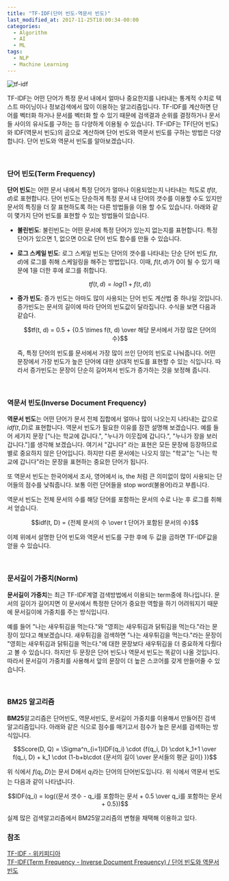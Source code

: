 ```yaml
---
title: "TF-IDF(단어 빈도-역문서 빈도)"
last_modified_at: 2017-11-25T18:00:34-00:00
categories: 
  - Algorithm
  - AI
  - ML
tags:
  - NLP
  - Machine Learning
---
```


![tf-idf](https://zzing0907.github.io/assets/images/TF-IDF_print.png)

TF-IDF는 어떤 단어가 특정 문서 내에서 얼마나 중요한지를 나타내는 통계적 수치로 텍스트 마이닝이나 정보검색에서 많이 이용하는 알고리즘입니다. TF-IDF를 계산하면 단어를 벡터화 하거나 문서를 벡터화 할 수 있기 때문에 검색결과 순위를 결정하거나 문서들 사이의 유사도를 구하는 등 다양하게 이용될 수 있습니다. TF-IDF는 TF(단어 빈도)와 IDF(역문서 빈도)의 곱으로 계산하며 단어 빈도와 역문서 빈도를 구하는 방법은 다양합니다. 단어 빈도와 역문서 빈도를 알아보겠습니다.

<br>

### 단어 빈도(Term Frequency)

**단어 빈도**는 어떤 문서 내에서 특정 단어가 얼마나 이용되었는지 나타내는 척도로 $tf(t, d)$로 표현합니다. 단어 빈도는 단순하게 특정 문서 내 단어의 갯수를 이용할 수도 있지만 문서의 특징을 더 잘 표현하도록 하는 다른 방법들을 이용 할 수도 있습니다. 아래와 같이 몇가지 단어 빈도를 표현할 수 있는 방법들이 있습니다. 

- **불린빈도**:  불린빈도는 어떤 문서에 특정 단어가 있는지 없는지를 표현합니다. 특정 단어가 있으면 1, 없으면 0으로 단어 빈도 함수를 만들 수 있습니다.

- **로그 스케일 빈도**: 로그 스케일 빈도는 단어의 갯수를 나타내는 단순 단어 빈도 $f(t,d)$에 로그를 취해 스케일링을 해주는 방법입니다. 이때, $f(t, d)$가 0이 될 수 있기 때문에 1을 더한 후에 로그를 취합니다.    

   $$tf(t, d) = log(1 + f(t, d))$$

- **증가 빈도**: 증가 빈도는 아마도 많이 사용되는 단어 빈도 계산법 중 하나일 것입니다. 증가빈도는 문서의 길이에 따라 단어의 빈도값이 달라집니다. 수식을 보면 다음과 같습다.

  $$tf(t, d) = 0.5 + {0.5 \times f(t, d) \over 해당 문서에서 가장 많은 단어의 수}$$ 

  즉, 특정 단어의 빈도를 문서에서 가장 많이 쓰인 단어의 빈도로 나눠줍니다. 어떤 문장에서 가장 빈도가 높은 단어에 대한 상대적 빈도를 표현할 수 있는 식입니다. 따라서 증가빈도는 문장이 단순히 길어져서 빈도가 증가하는 것을 보정해 줍니다.

<br>

### 역문서 빈도(Inverse Document Frequency)

**역문서 빈도**는 어떤 단어가 문서 전체 집합에서 얼마나 많이 나오는지 나타내는 값으로 $idf(t, D)$로 표현합니다. 역문서 빈도가 필요한 이유를 잠깐 설명해 보겠습니다. 예를 들어 세가지 문장 ["나는 학교에 갑니다.", "누나가 이웃집에 갑니다.", "누나가 장을 보러 갑니다."]를 생각해 보겠습니다. 여기서 "갑니다" 라는 표현은 모든 문장에 등장하므로 별로 중요하지 않은 단어입니다. 하지만 다른 문서에는 나오지 않는 "학교"는 "나는 학교에 갑니다"라는 문장을 표현하는 중요한 단어가 됩니다.

또 역문서 빈도는 한국어에서 조사, 영어에서 is, the 처럼 큰 의미없이 많이 사용되는 단어들의 점수를 낮춰줍니다. 보통 이런 단어들을 stop word(불용어)라고 부릅니다.

역문서 빈도는 전체 문서의 수를 해당 단어를 포함하는 문서의 수로 나눈 후 로그를 취해서 얻습니다.   

$$idf(t, D) = {전체 문서의 수 \over t 단어가 포함된 문서의 수}$$



이제 위에서 설명한 단어 빈도와 역문서 빈도를 구한 후에 두 값을 곱하면 TF-IDF값을 얻을 수 있습니다.

<br>

### 문서길이 가중치(Norm)

**문서길이 가중치**는 최근 TF-IDF계열 검색방법에서 이용되는 term중에 하나입니다. 문서의 길이가 길어지면 이 문서에서 특정한 단어가 중요한 역할을 하기 어려워지기 때문에 문서길이에 가중치를 주는 방식입니다. 

예를 들어 "나는 새우튀김을 먹는다."와 "영희는 새우튀김과 닭튀김을 먹는다."라는 문장이 있다고 해보겠습니다. 새우튀김을 검색하면  "나는 새우튀김을 먹는다."라는 문장이 "영희는 새우튀김과 닭튀김을 먹는다."에 대한 문장보다 새우튀김을 더 중요하게 다뤘다고 볼 수 있습니다. 하지만 두 문장은 단어 빈도나 역문서 빈도는 똑같이 나올 것입니다. 따라서 문서길이 가중치를 사용해서  앞의 문장이 더 높은 스코어를 갖게 만들어줄 수 있습니다.

<br>

### BM25 알고리즘

**BM25**알고리즘은 단어빈도, 역문서빈도, 문서길이 가중치를 이용해서 만들어진 검색 알고리즘입니다. 아래와 같은 식으로 점수를 매기고서 점수가 높은 문서를 검색하는 방식입니다.

$$Score(D, Q) = \Sigma^n_{i=1}IDF(q_i) \cdot {f(q_i, D) \cdot k_1+1 \over f(q_i, D) + k_1 \cdot (1-b+b\cdot {문서의 길이 \over 문서들의 평균 길이} )}$$

위 식에서 $f(q_i, D)$는 문서 D에서 $q_i$라는 단어의 단어빈도입니다. 위 식에서 역문서 빈도는 다음과 같이 나타냅니다.

$$IDF(q_i) = log({문서 갯수 - q_i를 포함하는 문서 + 0.5 \over q_i를 포함하는 문서 + 0.5})$$

실제 많은 검색알고리즘에서 BM25알고리즘의 변형을 채택해 이용하고 있다.



### 참조

[TF-IDF - 위키피디아](https://en.wikipedia.org/wiki/Tf%E2%80%93idf)  
[TF-IDF(Term Frequency - Inverse Document Frequency) / 단어 빈도와 역문서 빈도](http://dev.youngkyu.kr/25)

